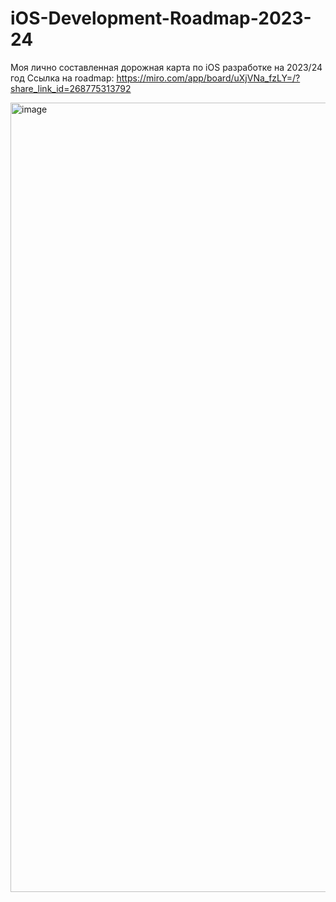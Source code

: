 # iOS-Development-Roadmap-2023-24
Моя лично составленная дорожная карта по iOS разработке на 2023/24 год
Ссылка на roadmap: https://miro.com/app/board/uXjVNa_fzLY=/?share_link_id=268775313792

<img width="1263" alt="image" src="https://github.com/jibunnoeiko/iOS-Development-Roadmap-2023-24/assets/62598594/889c172f-68d7-41cc-b4f6-8f81951f5a78">
